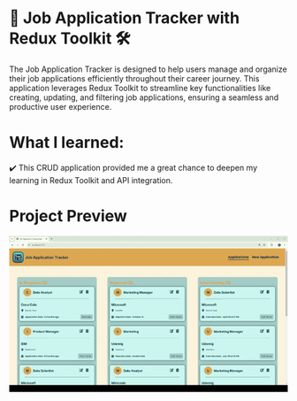 # 🚀 Job Application Tracker with Redux Toolkit 🛠️
The Job Application Tracker is designed to help users manage and organize their job applications efficiently throughout their career journey. This application leverages Redux Toolkit to streamline key functionalities like creating, updating, and filtering job applications, ensuring a seamless and productive user experience.

# What I learned:
✔️ This CRUD application provided me a great chance to deepen my learning in Redux Toolkit and API integration. 

# Project Preview
![](job-app.gif)
